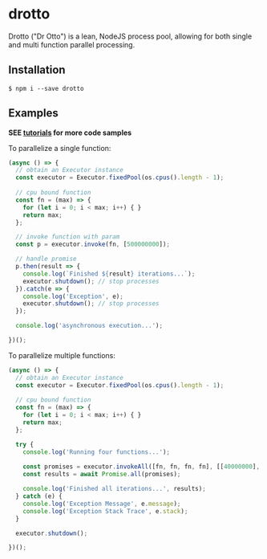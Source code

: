 # drotto

Drotto ("Dr Otto") is a lean, NodeJS process pool, allowing for both single and multi function parallel processing.

## Installation

```shell
$ npm i --save drotto
```

## Examples

**SEE [tutorials](https://github.com/jessecascio/drotto-tutorials) for more code samples**

To parallelize a single function:

```js
(async () => {
  // obtain an Executor instance
  const executor = Executor.fixedPool(os.cpus().length - 1);
  
  // cpu bound function
  const fn = (max) => {
    for (let i = 0; i < max; i++) { }
    return max;
  };

  // invoke function with param
  const p = executor.invoke(fn, [500000000]);

  // handle promise
  p.then(result => {
    console.log(`Finished ${result} iterations...`);
    executor.shutdown(); // stop processes
  }).catch(e => {
    console.log('Exception', e);
    executor.shutdown(); // stop processes
  });

  console.log('asynchronous execution...');

})();
```
To parallelize multiple functions:

```js
(async () => {
  // obtain an Executor instance
  const executor = Executor.fixedPool(os.cpus().length - 1);
  
  // cpu bound function
  const fn = (max) => {
    for (let i = 0; i < max; i++) { }
    return max;
  };

  try {
    console.log('Running four functions...');
    
    const promises = executor.invokeAll([fn, fn, fn, fn], [[40000000], [20000000], [60000000], [30000000]]);
    const results = await Promise.all(promises);

    console.log('Finished all iterations...', results);
  } catch (e) {
    console.log('Exception Message', e.message);
    console.log('Exception Stack Trace', e.stack);
  }

  executor.shutdown();

})();
```
